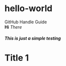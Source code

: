 # hello-world
GitHub Handle Guide  
**Hi** _There_


##### This is just a simple testing  

# Title 1

